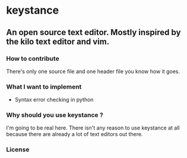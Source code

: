 # keystance
 ## An open source text editor. Mostly inspired by the kilo text editor and vim.


 ### How to contribute
  There's only one source file and one header file you know how it goes.

 ### What I want to implement
  * Syntax error checking in python
  

 ### Why should you use keystance ?
  I'm going to be real here. There isn't any reason to use keystance at all because there are already a lot of text editors out there.

 ### License
